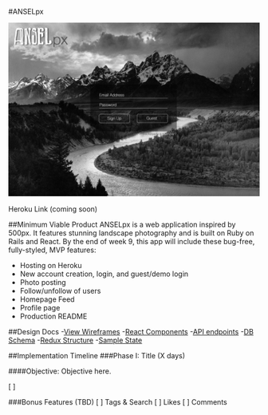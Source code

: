 #ANSELpx

![alt text](https://github.com/rossmorey/ANSELpx/blob/master/docs/wireframes/Login%20Design.png "Login Page Mock-up")

Heroku Link (coming soon)

##Minimum Viable Product
ANSELpx is a web application inspired by 500px.  It features stunning landscape photography and is built on Ruby on Rails and React.  By the end of week 9, this app will include these bug-free, fully-styled, MVP features:

- Hosting on Heroku
- New account creation, login, and guest/demo login
- Photo posting
- Follow/unfollow of users
- Homepage Feed
- Profile page
- Production README

##Design Docs
-[View Wireframes](https://github.com/rossmorey/ANSELpx/blob/master/docs/wireframes/)
-[React Components](https://github.com/rossmorey/ANSELpx/blob/master/docs/component-herarchy.md)
-[API endpoints](https://github.com/rossmorey/ANSELpx/blob/master/docs/api-endpoints.md)
-[DB Schema](https://github.com/rossmorey/ANSELpx/blob/master/docs/schema.md)
-[Redux Structure](https://github.com/rossmorey/ANSELpx/blob/master/docs/redux-structure.md)
-[Sample State](https://github.com/rossmorey/ANSELpx/blob/master/docs/sample-state.md)

##Implementation Timeline
###Phase I: Title (X days)

####Objective: Objective here.

[ ]

###Bonus Features (TBD)
[ ] Tags & Search
[ ] Likes
[ ] Comments
